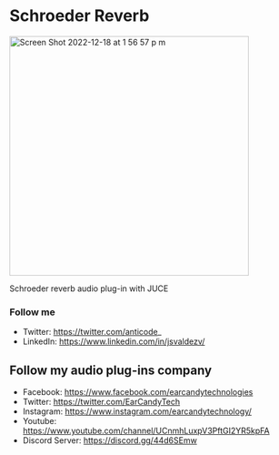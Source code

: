 # Schroeder Reverb

<img width="421" alt="Screen Shot 2022-12-18 at 1 56 57 p m" src="https://user-images.githubusercontent.com/47612276/208316668-526ab5f4-5d1b-404a-a0f2-16e29048daca.png">

Schroeder reverb audio plug-in with JUCE

### Follow me

- Twitter: https://twitter.com/anticode_
- LinkedIn: https://www.linkedin.com/in/jsvaldezv/

## Follow my audio plug-ins company

- Facebook: https://www.facebook.com/earcandytechnologies 
- Twitter: https://twitter.com/EarCandyTech 
- Instagram: https://www.instagram.com/earcandytechnology/ 
- Youtube: https://www.youtube.com/channel/UCnmhLuxpV3PftGI2YR5kpFA 
- Discord Server: https://discord.gg/44d6SEmw
